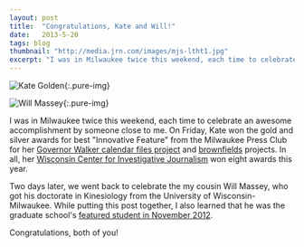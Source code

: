 ```yaml
---
layout: post
title:  "Congratulations, Kate and Will!"
date:   2013-5-20
tags: blog
thumbnail: "http://media.jrn.com/images/mjs-ltht1.jpg"
excerpt: "I was in Milwaukee twice this weekend, each time to celebrate an awesome accomplishment by someone close to me. On Friday, Kate won the gold and silver awards for best 'Innovative Feature' from the Milwaukee Press Club..."
---
```


![Kate Golden](http://media.jrn.com/images/mjs-ltht1.jpg "Photo: Paul Smith at the Milwaukee Journal-Sentinel"){:.pure-img}

![Will Massey](http://www.graduateschool.uwm.edu/students/featured/william-massey/william-massey.jpg "Photo: University of Wisconsin-Milwaukee"){:.pure-img}

I was in Milwaukee twice this weekend, each time to celebrate an awesome accomplishment by someone close to me. On Friday, Kate won the gold and silver awards for best "Innovative Feature" from the Milwaukee Press Club for her [Governor Walker calendar files project](http://www.wisconsinwatch.org/the-walker-calendar-files-overview/) and [brownfields](http://www.wisconsinwatch.org/2012/09/23/map-brownfields-nationwide/) projects. In all, her [Wisconsin Center for Investigative Journalism](http://www.wisconsinwatch.org) won eight awards this year.

Two days later, we went back to celebrate the my cousin Will Massey, who got his doctorate in Kinesiology from the University of Wisconsin-Milwaukee. While putting this post together, I also learned that he was the graduate school's [featured student in November 2012](http://www.graduateschool.uwm.edu/students/featured/william-massey/).

Congratulations, both of you!